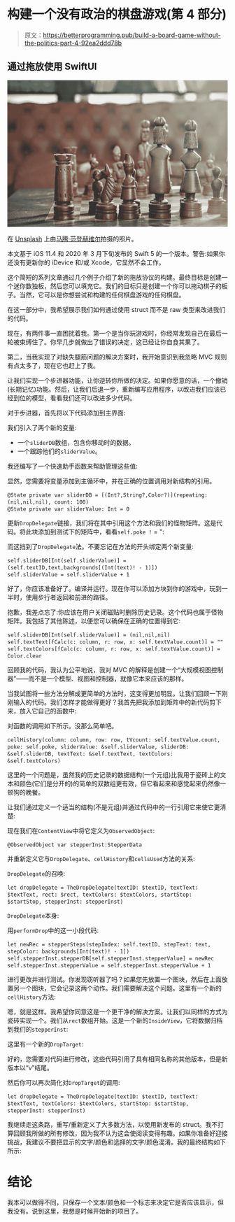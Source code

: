 # 构建一个没有政治的棋盘游戏(第 4 部分)

> 原文：<https://betterprogramming.pub/build-a-board-game-without-the-politics-part-4-92ea2ddd78b>

## 通过拖放使用 SwiftUI

![](img/200ddec9653e6326d1f9db4539a0c2ac.png)

在 [Unsplash](https://unsplash.com?utm_source=medium&utm_medium=referral) 上由[马腾·范登赫维尔](https://unsplash.com/@mvdheuvel?utm_source=medium&utm_medium=referral)拍摄的照片。

本文基于 iOS 11.4 和 2020 年 3 月下旬发布的 Swift 5 的一个版本。警告:如果你还没有更新你的 iDevice 和/或 Xcode，它显然不会工作。

这个简短的系列文章通过几个例子介绍了新的拖放协议的构建。最终目标是创建一个迷你数独板，然后您可以填充它。我们的目标只是创建一个你可以拖动棋子的板子。当然，它可以是你想尝试和构建的任何棋盘游戏的任何棋盘。

在这一部分中，我希望展示我们如何通过使用 struct 而不是 raw 类型来改进我们的代码。

现在，有两件事一直困扰着我。第一个是当你玩游戏时，你经常发现自己在最后一轮被束缚住了。你早几步就做出了错误的决定，这已经让你自食其果了。

第二，当我实现了对缺失腿筋问题的解决方案时，我开始意识到我忽略 MVC 规则有点太多了，现在它也赶上了我。

让我们实现一个步进器功能，让你逆转你所做的决定。如果你愿意的话，一个撤销(长期记忆)功能。然后，让我们后退一步，重新编写应用程序，以改进我们应该已经到位的模型，看看我们还可以改进多少代码。

对于步进器，首先将以下代码添加到主界面:

我们引入了两个新的变量:

*   一个`sliderDB`数组，包含你移动时的数据。
*   一个跟踪他们的`sliderValue`。

我还编写了一个快速助手函数来帮助管理这些值:

显然，您需要将变量添加到主循环中，并在正确的位置调用对新结构的引用。

```
@State private var sliderDB = [(Int?,String?,Color?)](repeating: (nil,nil,nil), count: 100)
@State private var sliderValue: Int = 0
```

更新`DropDelegate`链接，我们将在其中引用这个方法和我们的怪物矩阵。这是代码。将此块添加到测试下的矩阵中，看看`self.poke !` = ":

而这挡到了`DropDelegate`法。不要忘记在方法的开头绑定两个新变量:

```
self.sliderDB[Int(self.sliderValue)] =  (self.textID,text,backgrounds[(Int(text)! - 1)])
self.sliderValue = self.sliderValue + 1
```

好了，你应该准备好了。编译并运行。现在你可以添加方块到你的游戏中，玩到一半时，使用步行者返回和前进的路径。

抱歉，我差点忘了:你应该在用户关闭磁贴时删除历史记录。这个代码也属于怪物矩阵。我包括了其他陈述，以便您可以确保在正确的位置得到它:

```
self.sliderDB[Int(self.sliderValue)] = (nil,nil,nil)
self.textText[fCalc(c: column, r: row, x: self.textValue.count)] = ""
self.textColors[fCalc(c: column, r: row, x: self.textValue.count)] = Color.clear
```

回顾我的代码，我认为公平地说，我对 MVC 的解释是创建一个“大规模视图控制器”——而不是一个模型、视图和控制器，就像它本来应该的那样。

当我试图将一些方法分解成更简单的方法时，这变得更加明显。让我们回顾一下刚刚输入的代码。我们怎样才能做得更好？我首先把我添加到矩阵中的新代码剪下来，放入它自己的函数中:

对函数的调用如下所示。没那么简单吧。

```
cellHistory(column: column, row: row, tVcount: self.textValue.count, poke: self.poke, sliderValue: &self.sliderValue, sliderDB: &self.sliderDB, textText: &self.textText, textColors: &self.textColors)
```

这里的一个问题是，虽然我的历史记录的数据结构(一个元组)比我用于瓷砖上的文本和颜色(它们是分开的)的简单的双数组更有效，但它看起来和感觉起来仍然像一顿狗的晚餐。

让我们通过定义一个适当的结构(不是元组)并通过代码中的一行引用它来使它更清楚:

现在我们在`ContentView`中将它定义为`ObservedObject`:

```
@ObservedObject var stepperInst:StepperData
```

并重新定义它与`DropDelegate`、`cellHistory`和`cellsUsed`方法的关系:

`DropDelegate`的召唤:

```
let dropDelegate = TheDropDelegate(textID: $textID, textText: $textText, rect: $rect, textColors: $textColors, startStop: $startStop, stepperInst: stepperInst)
```

`DropDelegate`本身:

用`performDrop`中的这一小段代码:

```
let newRec = stepperSteps(stepIndex: self.textID, stepText: text, stepColor: backgrounds[Int(text)! - 1])
self.stepperInst.stepperDB[self.stepperInst.stepperValue] = newRec
self.stepperInst.stepperValue = self.stepperInst.stepperValue + 1
```

进行更改并进行测试。你发现窃听器了吗？如果您先放置一个图块，然后在上面放置另一个图块，它会记录这两个动作。我们需要解决这个问题。这里有一个新的`cellHistory`方法:

嗯，就是这样。我希望你同意这是一个更干净的解决方案。让我们以同样的方式为瓷砖实现一个。我们从`rect`数组开始。这是一个新的`InsideView`，它将数据归档到我们的`stepperInst`:

这里有一个新的`DropTarget`:

好的，您需要对代码进行修改，这些代码引用了具有相同名称的其他版本，但是新版本以“v”结尾。

然后你可以再次简化对`DropTarget`的调用:

```
let dropDelegate = TheDropDelegate(textID: $textID, textText: $textText, textColors: $textColors, startStop: $startStop, stepperInst: stepperInst)
```

我继续走这条路，重写/重新定义了大多数方法，以使用新发布的 struct。我不打算回顾我所做的所有修改，因为我不认为这会使阅读变得有趣。如果你准备好迎接挑战，我建议不要把显示的文字/颜色和选择的文字/颜色混淆。我的最终结构如下所示:

# 结论

我本可以做得不同，只保存一个文本/颜色和一个标志来决定它是否应该显示，但我没有。说到这里，我想是时候开始新的项目了。